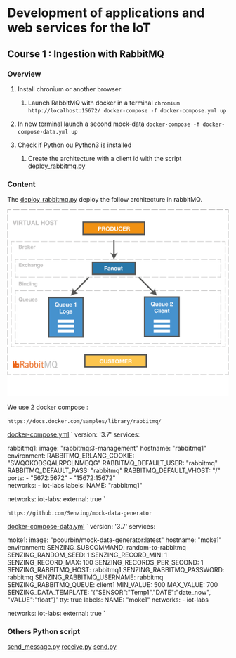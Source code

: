 # Development of applications and web services for the IoT 
## Course 1 : Ingestion with RabbitMQ

### Overview
1. Install chronium or another browser
    1. Launch RabbitMQ with docker in a terminal
        `chromium http://localhost:15672/
        docker-compose -f docker-compose.yml up` 

1. In new terminal launch a second mock-data
    `docker-compose -f docker-compose-data.yml up`

1. Check if Python ou Python3 is installed
    1. Create the architecture with a client id with the script [deploy_rabbitmq.py](deploy_rabbitmq.py)


### Content
The [deploy_rabbitmq.py](deploy_rabbitmq.py) deploy the follow architecture in rabbitMQ.

![](archi_example.png)

We use 2 docker compose :

`https://docs.docker.com/samples/library/rabbitmq/`

[docker-compose.yml](docker-compose.yml)
`
version: '3.7'
services:

  rabbitmq1:
    image: "rabbitmq:3-management"
    hostname: "rabbitmq1"
    environment:
      RABBITMQ_ERLANG_COOKIE: "SWQOKODSQALRPCLNMEQG"
      RABBITMQ_DEFAULT_USER: "rabbitmq"
      RABBITMQ_DEFAULT_PASS: "rabbitmq"
      RABBITMQ_DEFAULT_VHOST: "/"
    ports:
      - "5672:5672"
      - "15672:15672"    
    networks:
      - iot-labs
    labels:
      NAME: "rabbitmq1"

networks:
  iot-labs:
    external: true
`

`https://github.com/Senzing/mock-data-generator`

[docker-compose-data.yml](docker-compose-data.yml)
` version: '3.7'
services:

  moke1:
    image: "pcourbin/mock-data-generator:latest"
    hostname: "moke1"
    environment:
      SENZING_SUBCOMMAND: random-to-rabbitmq
      SENZING_RANDOM_SEED: 1
      SENZING_RECORD_MIN: 1
      SENZING_RECORD_MAX: 100
      SENZING_RECORDS_PER_SECOND: 1
      SENZING_RABBITMQ_HOST: rabbitmq1
      SENZING_RABBITMQ_PASSWORD: rabbitmq
      SENZING_RABBITMQ_USERNAME: rabbitmq
      SENZING_RABBITMQ_QUEUE: client1
      MIN_VALUE: 500
      MAX_VALUE: 700
      SENZING_DATA_TEMPLATE: '{"SENSOR":"Temp1","DATE":"date_now", "VALUE":"float"}'
    tty: true
    labels:
      NAME: "moke1"
    networks:
      - iot-labs


networks:
  iot-labs:
    external: true
`



### Others Python script

[send_message.py](send_message.py)
[receive.py](receive.py)
[send.py](send.py)



